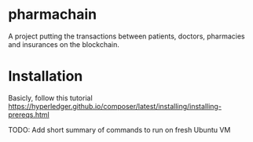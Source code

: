 # pharmachain

A project putting the transactions between patients, doctors, pharmacies and insurances on the blockchain.

# Installation 

Basicly, follow this tutorial
https://hyperledger.github.io/composer/latest/installing/installing-prereqs.html

TODO:
Add short summary of commands to run on fresh Ubuntu VM
